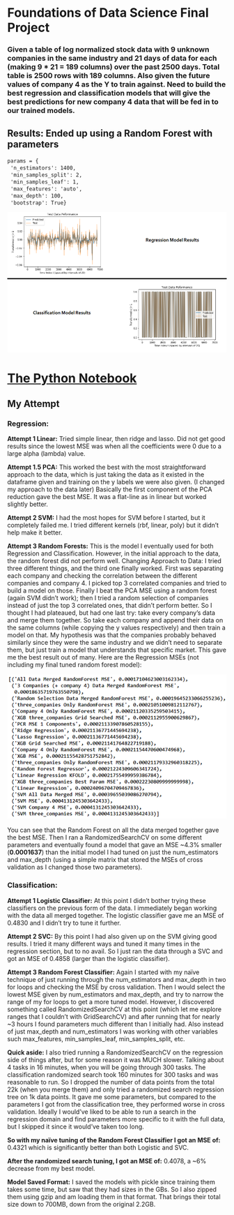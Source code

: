 # Foundations of Data Science Final Project

### Given a table of log normalized stock data with 9 unknown companies in the same industry and 21 days of data for each (making 9 * 21 = 189 columns) over the past 2500 days. Total table is 2500 rows with 189 columns. Also given the future values of company 4 as the Y to train against. Need to build the best regression and classification models that will give the best predictions for new company 4 data that will be fed in to our trained models. 

## Results: Ended up using a Random Forest with parameters 

    params = {
     'n_estimators': 1400,
     'min_samples_split': 2,
     'min_samples_leaf': 1,
     'max_features': 'auto',
     'max_depth': 100,
     'bootstrap': True}
     
![Model Performances](https://github.com/kah-ve/FoundationsDataSCIProject/blob/master/ModelResults.png)

# [The Python Notebook](https://github.com/kah-ve/FoundationsDataSCIProject/blob/master/Cam_Abdurrahman.ipynb)

## My Attempt

### Regression:

**Attempt 1 Linear:** Tried simple linear, then ridge and lasso. Did not get good results since the lowest MSE was when all the coefficients were 0 due to a large alpha (lambda) value.

**Attempt 1.5 PCA:** This worked the best with the most straightforward approach to the data, which is just taking the data as it existed in the dataframe given and training on the y labels we were also given. (I changed my approach to the data later) Basically the first component of the PCA reduction gave the best MSE. It was a flat-line as in linear but worked slightly better.

**Attempt 2 SVM:** I had the most hopes for SVM before I started, but it completely failed me. I tried different kernels (rbf, linear, poly) but it didn’t help make it better.

**Attempt 3 Random Forests:** This is the model I eventually used for both Regression and Classification. However, in the initial approach to the data, the random forest did not perform well. Changing Approach to Data: I tried three different things, and the third one finally worked. First was separating each company and checking the correlation between the different companies and company 4. I picked top 3 correlated companies and tried to build a model on those. Finally I beat the PCA MSE using a random forest (again SVM didn’t work); then I tried a random selection of companies instead of just the top 3 correlated ones, that didn’t perform better. So I thought I had plateaued, but had one last try: take every company’s data and merge them together. So take each company and append their data on the same columns (while copying the y values respectively) and then train a model on that. My hypothesis was that the companies probably behaved similarly since they were the same industry and we didn’t need to separate them, but just train a model that understands that specific market. This gave me the best result out of many. Here are the Regression MSEs (not including my final tuned random forest model):

![MSE_Results](https://github.com/kah-ve/FoundationsDataSCIProject/blob/master/MSE_results.png)

You can see that the Random Forest on all the data merged together gave the best MSE. Then I ran a RandomizedSearchCV on some different parameters and eventually found a model that gave an MSE ~4.3% smaller (**0.0001637**) than the initial model I had tuned on just the num_estimators and max_depth (using a simple matrix that stored the MSEs of cross validation as I changed those two parameters).

### Classification:

**Attempt 1 Logistic Classifier:** At this point I didn’t bother trying these classifiers on the previous form of the data. I immediately began working with the data all merged together. The logistic classifier gave me an MSE of 0.4830 and I didn’t try to tune it further.

**Attempt 2 SVC:** By this point I had also given up on the SVM giving good results. I tried it many different ways and tuned it many times in the regression section, but to no avail. So I just ran the data through a SVC and got an MSE of 0.4858 (larger than the logistic classifier).

**Attempt 3 Random Forest Classifier:** Again I started with my naïve technique of just running through the num_estimators and max_depth in two for loops and checking the MSE by cross validation. Then I would select the lowest MSE given by num_estimators and max_depth, and try to narrow the range of my for loops to get a more tuned model. However, I discovered something called RandomizedSearchCV at this point (which let me explore ranges that I couldn’t with GridSearchCV) and after running that for nearly ~3 hours I found parameters much different than I initially had. Also instead of just max_depth and num_estimators I was working with other variables such max_features, min_samples_leaf, min_samples_split, etc.

**Quick aside:** I also tried running a RandomizedSearchCV on the regression side of things after, but for some reason it was MUCH slower. Talking about 4 tasks in 16 minutes, when you will be going through 300 tasks. The classification randomized search took 160 minutes for 300 tasks and was reasonable to run. So I dropped the number of data points from the total 22k (when you merge them) and only tried a randomized search regression tree on 1k data points. It gave me some parameters, but compared to the parameters I got from the classification tree, they performed worse in cross validation. Ideally I would’ve liked to be able to run a search in the regression domain and find parameters more specific to it with the full data, but I skipped it since it would’ve taken too long.

**So with my naïve tuning of the Random Forest Classifier I got an MSE of:** 0.4321 which is significantly better than both Logistic and SVC.

**After the randomized search tuning, I got an MSE of:** 0.4078, a ~6% decrease from my best model. 

**Model Saved Format:** I saved the models with pickle since training them takes some time, but saw that they had sizes in the GBs. So I also zipped them using gzip and am loading them in that format. That brings their total size down to 700MB, down from the original 2.2GB.





